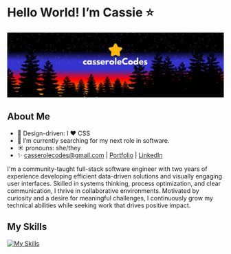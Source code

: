 <h1>Hello World! I’m Cassie ⭐</h1>

![](https://github.com/casserole27/casserole27/blob/main/casserole-codes-banner.png)

<h2>About Me</h2>

- 🌟 Design-driven: I ❤️ CSS
- 🌱 I’m currently searching for my next role in software.
- ☀️ pronouns: she/they
- ✨ casserolecodes@gmail.com | [Portfolio](https://casserole27.github.io) | [LinkedIn](https://www.linkedin.com/in/clewisdev)

<p>I'm a community-taught full-stack software engineer with two years of experience developing efficient data-driven solutions and visually
engaging user interfaces. Skilled in systems thinking, process optimization, and clear communication, I thrive
in collaborative environments. Motivated by curiosity and a desire for meaningful challenges, I continuously
grow my technical abilities while seeking work that drives positive impact.</p>

<h2>My Skills</h2>

[![My Skills](https://skillicons.dev/icons?i=react,js,typescript,nodejs,postgres,nextjs,postman,jest,html,css,sass,styledcomponents,vscode,git,github,figma,ps)](https://skillicons.dev)


<!---
casserole27/casserole27 is a ✨ special ✨ repository because its `README.md` (this file) appears on your GitHub profile.
You can click the Preview link to take a look at your changes.
--->
